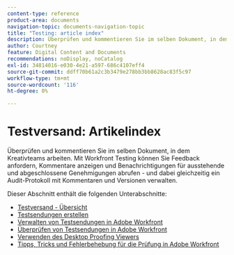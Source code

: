 ```yaml
---
content-type: reference
product-area: documents
navigation-topic: documents-navigation-topic
title: "Testing: article index"
description: Überprüfen und kommentieren Sie im selben Dokument, in dem Kreativteams arbeiten. Mit Workfront Testing können Sie Feedback anfordern, Kommentare anzeigen und Benachrichtigungen für ausstehende und abgeschlossene Genehmigungen abrufen - und dabei gleichzeitig ein Audit-Protokoll mit Kommentaren und Versionen verwalten.
author: Courtney
feature: Digital Content and Documents
recommendations: noDisplay, noCatalog
exl-id: 34814016-e030-4e21-a597-686c4107eff4
source-git-commit: ddff70b61a2c3b3479e278bb3bb8628ac83f5c97
workflow-type: tm+mt
source-wordcount: '116'
ht-degree: 0%

---
```


# Testversand: Artikelindex

<!-- Audited: 12/2023 -->

Überprüfen und kommentieren Sie im selben Dokument, in dem Kreativteams arbeiten. Mit Workfront Testing können Sie Feedback anfordern, Kommentare anzeigen und Benachrichtigungen für ausstehende und abgeschlossene Genehmigungen abrufen - und dabei gleichzeitig ein Audit-Protokoll mit Kommentaren und Versionen verwalten.

Dieser Abschnitt enthält die folgenden Unterabschnitte:

* [Testversand - Übersicht](../../review-and-approve-work/proofing/proofing-overview/proofing-basics.md)
* [Testsendungen erstellen](../../review-and-approve-work/proofing/creating-proofs-within-workfront/create-proofs-in-wf.md)
* [Verwalten von Testsendungen in Adobe Workfront](../../review-and-approve-work/proofing/managing-proofs-within-workfront/manage-proofs-in-wf.md)
* [Überprüfen von Testsendungen in Adobe Workfront](../../review-and-approve-work/proofing/reviewing-proofs-within-workfront/review-proofs-in-wf.md)
* [Verwenden des Desktop Proofing Viewers](/help/quicksilver/review-and-approve-work/proofing/use-the-desktop-proofing-viewer/use-desktop-proofing-viewer.md)
* [Tipps, Tricks und Fehlerbehebung für die Prüfung in Adobe Workfront](../../review-and-approve-work/proofing/tips-tricks-and-troubleshooting/tips-tricks-troubleshooting-proofing.md)
